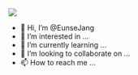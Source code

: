 <img src="https://capsule-render.vercel.app/api?type=wave&color=c7cbff&height=150&section=header&text=Welcome%20!&fontSize=50&fontColor=fffde8" />



- 👋 Hi, I’m @EunseJang
- 👀 I’m interested in ...
- 🌱 I’m currently learning ...
- 💞️ I’m looking to collaborate on ...
- 📫 How to reach me ...

<!---
EunseJang/EunseJang is a ✨ special ✨ repository because its `README.md` (this file) appears on your GitHub profile.
You can click the Preview link to take a look at your changes.
--->

